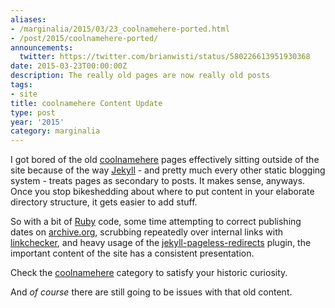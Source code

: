 ```yaml
---
aliases:
- /marginalia/2015/03/23_coolnamehere-ported.html
- /post/2015/coolnamehere-ported/
announcements:
  twitter: https://twitter.com/brianwisti/status/580226613951930368
date: 2015-03-23T00:00:00Z
description: The really old pages are now really old posts
tags:
- site
title: coolnamehere Content Update
type: post
year: '2015'
category: marginalia
---
```

[Jekyll]: http://jekyllrb.com
[Ruby]: /tags/ruby/
[coolnamehere]: /categories/coolnamehere/
[archive.org]: http://archive.org
[linkchecker]: http://wummel.github.io/linkchecker/
[jekyll-pageless-redirects]: https://github.com/nquinlan/jekyll-pageless-redirects
I got bored of the old [coolnamehere][] pages effectively sitting outside of the site
because of the way [Jekyll][] - and pretty much every other static blogging system -
treats pages as secondary to posts. It makes sense, anyways. Once you stop bikeshedding
about where to put content in your elaborate directory structure, it gets
easier to add stuff.
<!-- TEASER_END -->

So with a bit of [Ruby][] code, some time attempting to correct publishing dates on
[archive.org][], scrubbing repeatedly over internal links with [linkchecker][], and
heavy usage of the [jekyll-pageless-redirects][] plugin, the important content of
the site has a consistent presentation.

Check the [coolnamehere][] category to satisfy your historic curiosity.

And _of course_ there are still going to be issues with that old content.
